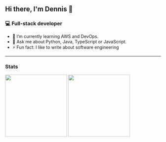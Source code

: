 ## Hi there, I'm Dennis 👋

### 💻 Full-stack developer

- 🌱 I’m currently learning AWS and DevOps.
- 💬 Ask me about Python, Java, TypeScript or JavaScript.
- ⚡ Fun fact: I like to write about software engineering 

<hr />

### Stats

<div>
 <img height="200em" src="https://github-readme-stats.vercel.app/api?username=dennisappiah&layout=compact&show_icons=true&theme=dark" />
 <img height="200em" src="https://github-readme-stats.vercel.app/api/top-langs/?username=dennisappiah&layout=compact&langs_count=8&theme=dark&hide=css,scss,html,tex,makefile,ShaderLab,HLSL" />
</div>
